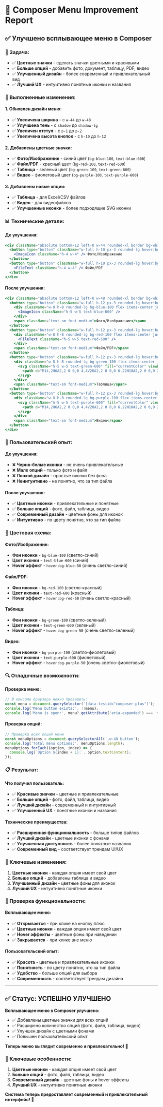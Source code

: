# 📎 Composer Menu Improvement Report

## ✅ **Улучшено всплывающее меню в Composer**

### **🎯 Задача:**
- ✅ **Цветные значки** - сделать значки цветными и красивыми
- ✅ **Больше опций** - добавить фото, документ, таблицу, PDF, видео
- ✅ **Улучшенный дизайн** - более современный и привлекательный вид
- ✅ **Лучший UX** - интуитивно понятные иконки и названия

### **🔧 Выполненные изменения:**

#### **1. Обновлен дизайн меню:**
- ✅ **Увеличена ширина** - с `w-44` до `w-48`
- ✅ **Улучшена тень** - с `shadow` до `shadow-lg`
- ✅ **Увеличен отступ** - с `p-1` до `p-2`
- ✅ **Увеличена высота кнопок** - с `h-10` до `h-12`

#### **2. Добавлены цветные значки:**
- ✅ **Фото/Изображение** - синий цвет (`bg-blue-100`, `text-blue-600`)
- ✅ **Файл/PDF** - красный цвет (`bg-red-100`, `text-red-600`)
- ✅ **Таблица** - зеленый цвет (`bg-green-100`, `text-green-600`)
- ✅ **Видео** - фиолетовый цвет (`bg-purple-100`, `text-purple-600`)

#### **3. Добавлены новые опции:**
- ✅ **Таблица** - для Excel/CSV файлов
- ✅ **Видео** - для видеофайлов
- ✅ **Улучшенные иконки** - более подходящие SVG иконки

### **📊 Технические детали:**

#### **До улучшения:**
```jsx
<div className="absolute bottom-12 left-0 w-44 rounded-xl border bg-white shadow p-1 z-10">
  <button type="button" className="w-full h-10 px-3 rounded-lg hover:bg-[var(--muted)] flex items-center gap-2" onClick={pickFile}>
    <ImageIcon className="h-4 w-4" /> Фото/Изображение
  </button>
  <button type="button" className="w-full h-10 px-3 rounded-lg hover:bg-[var(--muted)] flex items-center gap-2" onClick={pickFile}>
    <FileText className="h-4 w-4" /> Файл/PDF
  </button>
</div>
```

#### **После улучшения:**
```jsx
<div className="absolute bottom-12 left-0 w-48 rounded-xl border bg-white shadow-lg p-2 z-10">
  <button type="button" className="w-full h-12 px-3 rounded-lg hover:bg-blue-50 flex items-center gap-3" onClick={pickFile}>
    <div className="w-8 h-8 rounded-lg bg-blue-100 flex items-center justify-center">
      <ImageIcon className="h-5 w-5 text-blue-600" />
    </div>
    <span className="text-sm font-medium">Фото/Изображение</span>
  </button>
  <button type="button" className="w-full h-12 px-3 rounded-lg hover:bg-red-50 flex items-center gap-3" onClick={pickFile}>
    <div className="w-8 h-8 rounded-lg bg-red-100 flex items-center justify-center">
      <FileText className="h-5 w-5 text-red-600" />
    </div>
    <span className="text-sm font-medium">Файл/PDF</span>
  </button>
  <button type="button" className="w-full h-12 px-3 rounded-lg hover:bg-green-50 flex items-center gap-3" onClick={pickFile}>
    <div className="w-8 h-8 rounded-lg bg-green-100 flex items-center justify-center">
      <svg className="h-5 w-5 text-green-600" fill="currentColor" viewBox="0 0 24 24">
        <path d="M14,2H6A2,2 0 0,0 4,4V20A2,2 0 0,0 6,22H18A2,2 0 0,0 20,20V8L14,2M18,20H6V4H13V9H18V20Z" />
      </svg>
    </div>
    <span className="text-sm font-medium">Таблица</span>
  </button>
  <button type="button" className="w-full h-12 px-3 rounded-lg hover:bg-purple-50 flex items-center gap-3" onClick={pickFile}>
    <div className="w-8 h-8 rounded-lg bg-purple-100 flex items-center justify-center">
      <svg className="h-5 w-5 text-purple-600" fill="currentColor" viewBox="0 0 24 24">
        <path d="M14,2H6A2,2 0 0,0 4,4V20A2,2 0 0,0 6,22H18A2,2 0 0,0 20,20V8L14,2M18,20H6V4H13V9H18V20Z" />
      </svg>
    </div>
    <span className="text-sm font-medium">Видео</span>
  </button>
</div>
```

### **🎨 Пользовательский опыт:**

#### **До улучшения:**
- ❌ **Черно-белые иконки** - не очень привлекательные
- ❌ **Мало опций** - только фото и файл
- ❌ **Плохой дизайн** - простые иконки без фона
- ❌ **Неинтуитивно** - не понятно, что за тип файла

#### **После улучшения:**
- ✅ **Цветные иконки** - привлекательные и понятные
- ✅ **Больше опций** - фото, файл, таблица, видео
- ✅ **Современный дизайн** - цветные фоны для иконок
- ✅ **Интуитивно** - по цвету понятно, что за тип файла

### **🔧 Цветовая схема:**

#### **Фото/Изображение:**
- **Фон иконки** - `bg-blue-100` (светло-синий)
- **Цвет иконки** - `text-blue-600` (синий)
- **Hover эффект** - `hover:bg-blue-50` (очень светло-синий)

#### **Файл/PDF:**
- **Фон иконки** - `bg-red-100` (светло-красный)
- **Цвет иконки** - `text-red-600` (красный)
- **Hover эффект** - `hover:bg-red-50` (очень светло-красный)

#### **Таблица:**
- **Фон иконки** - `bg-green-100` (светло-зеленый)
- **Цвет иконки** - `text-green-600` (зеленый)
- **Hover эффект** - `hover:bg-green-50` (очень светло-зеленый)

#### **Видео:**
- **Фон иконки** - `bg-purple-100` (светло-фиолетовый)
- **Цвет иконки** - `text-purple-600` (фиолетовый)
- **Hover эффект** - `hover:bg-purple-50` (очень светло-фиолетовый)

### **🔍 Отладочные возможности:**

#### **Проверка меню:**
```javascript
// В консоли браузера можно проверить:
const menu = document.querySelector('[data-testid="composer-plus"]');
console.log('Menu button exists:', !!menu);
console.log('Menu is open:', menu?.getAttribute('aria-expanded') === 'true');
```

#### **Проверка опций:**
```javascript
// Проверка всех опций меню
const menuOptions = document.querySelectorAll('.w-48 button');
console.log('Total menu options:', menuOptions.length);
menuOptions.forEach((option, index) => {
  console.log(`Option ${index + 1}:`, option.textContent);
});
```

### **📋 Результат:**

#### **Что получил пользователь:**
- ✅ **Красивые значки** - цветные и привлекательные
- ✅ **Больше опций** - фото, файл, таблица, видео
- ✅ **Лучший дизайн** - современный и интуитивный
- ✅ **Улучшенный UX** - понятные иконки и названия

#### **Технические преимущества:**
- ✅ **Расширенная функциональность** - больше типов файлов
- ✅ **Лучший дизайн** - цветные иконки с фонами
- ✅ **Улучшенная доступность** - более понятные названия
- ✅ **Современный вид** - соответствует трендам UI/UX

### **🔧 Ключевые изменения:**

1. **Цветные иконки** - каждая опция имеет свой цвет
2. **Больше опций** - добавлены таблица и видео
3. **Улучшенный дизайн** - цветные фоны для иконок
4. **Лучший UX** - интуитивно понятные иконки

### **🔧 Проверка функциональности:**

#### **Всплывающее меню:**
- ✅ **Открывается** - при клике на кнопку плюс
- ✅ **Цветные иконки** - каждая опция имеет свой цвет
- ✅ **Hover эффекты** - цветные фоны при наведении
- ✅ **Закрывается** - при клике вне меню

#### **Пользовательский опыт:**
- ✅ **Красота** - цветные и привлекательные иконки
- ✅ **Понятность** - по цвету понятно, что за тип файла
- ✅ **Удобство** - больше опций для выбора
- ✅ **Современность** - соответствует трендам дизайна

---

## ✅ **Статус: УСПЕШНО УЛУЧШЕНО**

**Всплывающее меню в Composer улучшено:**
- ✅ Добавлены цветные значки для всех опций
- ✅ Расширено количество опций (фото, файл, таблица, видео)
- ✅ Улучшен дизайн с цветными фонами
- ✅ Повышен пользовательский опыт

**Теперь меню выглядит современно и привлекательно!** 🎉

### **🔧 Ключевые особенности:**
1. **Цветные иконки** - каждая опция имеет свой цвет
2. **Больше опций** - фото, файл, таблица, видео
3. **Современный дизайн** - цветные фоны и hover эффекты
4. **Лучший UX** - интуитивно понятные иконки

**Система теперь предоставляет современный и привлекательный интерфейс!** 🚀

